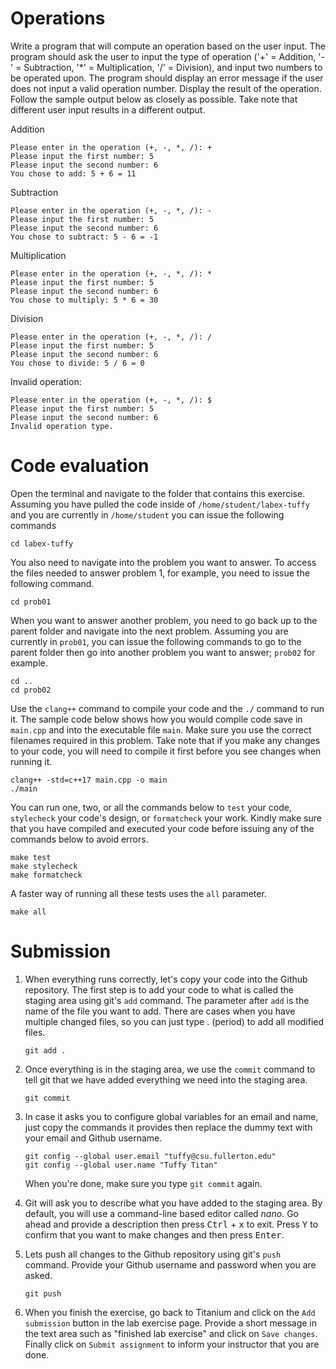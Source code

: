 # Operations
Write a program that will compute an operation based on the user input. The program should ask the user to input the type of operation ('+' = Addition, '-' = Subtraction, '*' = Multiplication, '/' = Division), and input two numbers to be operated upon. The program should display an error message if the user does not input a valid operation number. Display the result of the operation. Follow the sample output below as closely as possible. Take note that different user input results in a different output.

Addition
```
Please enter in the operation (+, -, *, /): +
Please input the first number: 5
Please input the second number: 6
You chose to add: 5 + 6 = 11
```

Subtraction
```
Please enter in the operation (+, -, *, /): -
Please input the first number: 5
Please input the second number: 6
You chose to subtract: 5 - 6 = -1
```

Multiplication
```
Please enter in the operation (+, -, *, /): *
Please input the first number: 5
Please input the second number: 6
You chose to multiply: 5 * 6 = 30
```

Division
```
Please enter in the operation (+, -, *, /): /
Please input the first number: 5
Please input the second number: 6
You chose to divide: 5 / 6 = 0
```

Invalid operation:
```
Please enter in the operation (+, -, *, /): $
Please input the first number: 5
Please input the second number: 6
Invalid operation type.
```
# Code evaluation
Open the terminal and navigate to the folder that contains this exercise. Assuming you have pulled the code inside of `/home/student/labex-tuffy` and you are currently in `/home/student` you can issue the following commands

```
cd labex-tuffy
```

You also need to navigate into the problem you want to answer. To access the files needed to answer problem 1, for example, you need to issue the following command.

```
cd prob01
```

When you want to answer another problem, you need to go back up to the parent folder and navigate into the next problem. Assuming you are currently in `prob01`, you can issue the following commands to go to the parent folder then go into another problem you want to answer; `prob02` for example.

```
cd ..
cd prob02
```

Use the `clang++` command to compile your code and the `./` command to run it. The sample code below shows how you would compile code save in `main.cpp` and into the executable file `main`. Make sure you use the correct filenames required in this problem.  Take note that if you make any changes to your code, you will need to compile it first before you see changes when running it.

```
clang++ -std=c++17 main.cpp -o main
./main
```

You can run one, two, or all the commands below to `test` your code, `stylecheck` your code's design, or `formatcheck` your work. Kindly make sure that you have compiled and executed your code before issuing any of the commands below to avoid errors.

```
make test
make stylecheck
make formatcheck
```

A faster way of running all these tests uses the `all` parameter.

```
make all
```

# Submission
1. When everything runs correctly,  let's copy your code into the Github repository. The first step is to add your code to what is called the staging area using git's `add` command. The parameter after `add` is the name of the file you want to add. There are cases when you have multiple changed files, so you can just type . (period) to add all modified files.

    ```
    git add .
    ```
1. Once everything is in the staging area, we use the `commit` command to tell git that we have added everything we need into the staging area.

    ```
    git commit
    ```
1. In case it asks you  to configure global variables for an email and name, just copy the commands it provides then replace the dummy text with your email and Github username.

    ```
    git config --global user.email "tuffy@csu.fullerton.edu"
    git config --global user.name "Tuffy Titan"
    ```
    When you're done, make sure you type `git commit` again.    
1. Git will ask you to describe what you have added to the staging area. By default, you will use a command-line based editor called *nano*. Go ahead and provide a description then press <kbd>Ctrl</kbd> + <kbd>x</kbd> to exit. Press <kbd>Y</kbd> to confirm that you want to make changes and then press <kbd>Enter</kbd>.
1. Lets push all changes to the Github repository using git's `push` command. Provide your Github username and password when you are asked.

    ```
    git push
    ```
1. When you finish the exercise, go back to Titanium and click on the `Add submission` button in the lab exercise page. Provide a short message in the text area such as "finished lab exercise" and click on `Save changes`. Finally click on `Submit assignment` to inform your instructor that you are done.
